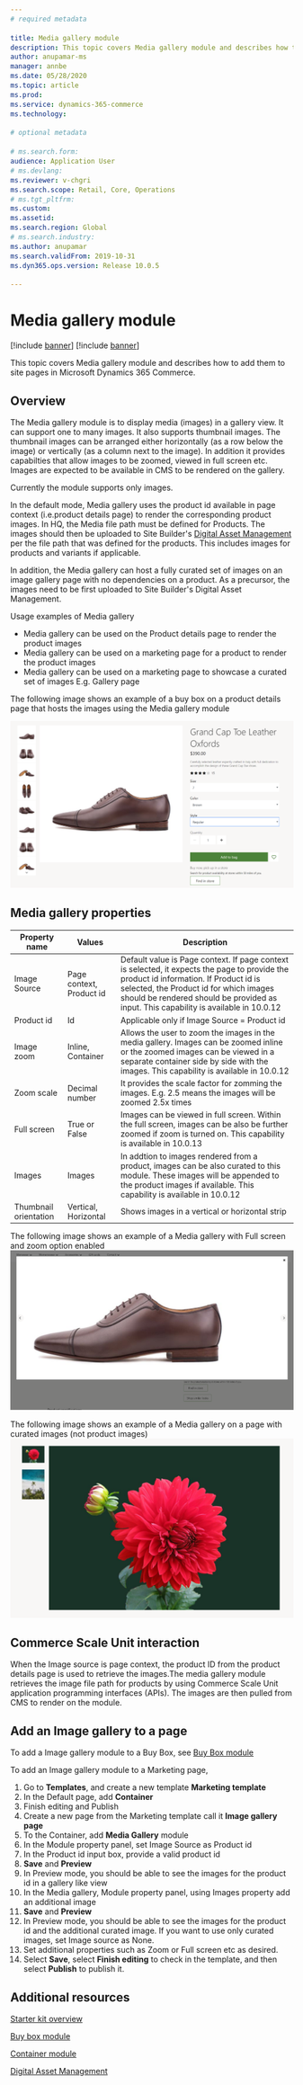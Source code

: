 ```yaml
---
# required metadata

title: Media gallery module
description: This topic covers Media gallery module and describes how to add them to site pages in Microsoft Dynamics 365 Commerce.
author: anupamar-ms
manager: annbe
ms.date: 05/28/2020
ms.topic: article
ms.prod: 
ms.service: dynamics-365-commerce
ms.technology: 

# optional metadata

# ms.search.form: 
audience: Application User
# ms.devlang: 
ms.reviewer: v-chgri
ms.search.scope: Retail, Core, Operations
# ms.tgt_pltfrm: 
ms.custom: 
ms.assetid: 
ms.search.region: Global
# ms.search.industry: 
ms.author: anupamar
ms.search.validFrom: 2019-10-31
ms.dyn365.ops.version: Release 10.0.5

---
```


# Media gallery module

[!include [banner](includes/preview-banner.md)]
[!include [banner](includes/banner.md)]

This topic covers Media gallery module and describes how to add them to site pages in Microsoft Dynamics 365 Commerce.

## Overview

The Media gallery module is to display media (images) in a gallery view. It can support one to many images. It also supports thumbnail images. The thumbnail images can be arranged either horizontally (as a row below the image) or vertically (as a column next to the image). In addition it provides capabilties that allow images to be zoomed, viewed in full screen etc. Images are expected to be available in CMS to be rendered on the gallery. 

Currently the module supports only images.

In the default mode, Media gallery uses the product id available in page context (i.e.product details page) to render the corresponding product images. In HQ, the Media file path must be defined for Products. The images should then be uploaded to Site Builder's [Digital Asset Management](dam-upload-images) per the file path that was defined for the products. This includes images for products and variants if applicable.

In addition, the Media gallery can host a fully curated set of images on an image gallery page with no dependencies on a product. As a precursor, the images need to be first uploaded to Site Builder's Digital Asset Management. 

Usage examples of Media gallery
- Media gallery can be used on the Product details page to render the product images
- Media gallery can be used on a marketing page for a product to render the product images
- Media gallery can be used on a marketing page to showcase a curated set of images E.g. Gallery page

The following image shows an example of a buy box on a product details page that hosts the images using the Media gallery module

![Example of a Media gallery module](./media/ecommerce-pdp-buybox.PNG)

## Media gallery properties
| Property name  | Values | Description |
|----------------|--------|-------------|
| Image Source   | Page context, Product id| Default value is Page context. If page context is selected, it expects the page to provide the product id information. If Product id is selected, the Product id for which images should be rendered should be provided as input. This capability is available in 10.0.12 |
| Product id    | Id  | Applicable only if Image Source = Product id |
| Image zoom    | Inline, Container | Allows the user to zoom the images in the media gallery. Images can be zoomed inline or the zoomed images can be viewed in a separate container side by side with the images. This capability is available in 10.0.12 |
| Zoom scale| Decimal number| It provides the scale factor for zomming the images. E.g. 2.5 means the images will be zoomed 2.5x times|
| Full screen   | True or False|Images can be viewed in full screen. Within the full screen, images can be also be further zoomed if zoom is turned on. This capability is available in 10.0.13 |
| Images | Images | In addtion to images rendered from a product, images can be also curated to this module. These images will be appended to the product images if available. This capability is available in 10.0.12|
|Thumbnail orientation| Vertical, Horizontal| Shows images in a vertical or horizontal strip|

The following image shows an example of a Media gallery with Full screen and zoom option enabled
![Example of a Media gallery module](./media/ecommerce-media-zoom.PNG)

The following image shows an example of a Media gallery on a page with curated images (not product images) 
![Example of a Media gallery module](./media/ecommerce-media-curated.PNG)

## Commerce Scale Unit interaction

When the Image source is page context, the product ID from the product details page is used to retrieve the images.The media gallery module retrieves the image file path for products by using Commerce Scale Unit application programming interfaces (APIs).  The images are then pulled from CMS to render on the module.

## Add an Image gallery to a page

To add a Image gallery module to a Buy Box, see [Buy Box module](add-buy-box.md)

To add an Image gallery module to a Marketing page,

1. Go to **Templates**, and create a new template **Marketing template**
1. In the Default page, add **Container**
1. Finish editing and Publish
1. Create a new page from the Marketing template call it **Image gallery page**
1. To the Container, add **Media Gallery** module
1. In the Module property panel, set Image Source as Product id
1. In the Product id input box, provide a valid product id
1. **Save** and **Preview**
1. In Preview mode, you should be able to see the images for the product id in a gallery like view
1. In the Media gallery,  Module property panel, using Images property add an additional image
1. **Save** and **Preview**
1. In Preview mode, you should be able to see the images for the product id and the additional curated image. If you want to use only curated images, set Image source as None.
1. Set additional properties such as Zoom or Full screen etc as desired.
1. Select **Save**, select **Finish editing** to check in the template, and then select **Publish** to publish it.

## Additional resources

[Starter kit overview](starter-kit-overview.md)

[Buy box module](add-buy-box.md)

[Container module](add-container-module.md)

[Digital Asset Management](dam-upload-images)

